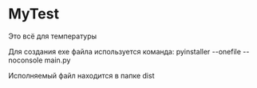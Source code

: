 # MyTest
>
Это всё для температуры
>
Для создания exe файла используется команда: pyinstaller --onefile --noconsole main.py
>
Исполняемый файл находится в папке dist
